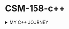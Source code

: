  # CSM-158-c++


<details>
<summary>MY C++ JOURNEY</summary>

>| DATE                     | LESSON              |
>| :----------------------: | :-----------------: |
>| *Tuesday, 28th May 2024* | Introduction to c++ |
>| *Friday, 31st May 2024*  | Basic I/O statement | 
>|                          |                     | 
>|                          |                     | 
>|                          |                     | 
>|                          |                     | 
</details>
